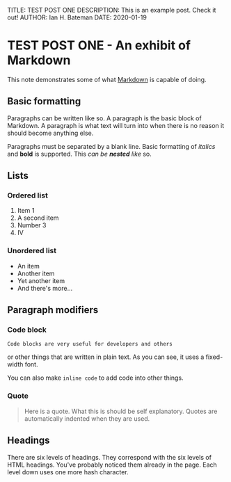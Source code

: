 TITLE: TEST POST ONE
DESCRIPTION: This is an example post. Check it out!
AUTHOR: Ian H. Bateman
DATE: 2020-01-19

# TEST POST ONE - An exhibit of Markdown

This note demonstrates some of what [Markdown](https://www.google.com) is capable of doing.

## Basic formatting

Paragraphs can be written like so. A paragraph is the basic block of Markdown. A
paragraph is what text will turn into when there is no reason it should become
anything else.

Paragraphs must be separated by a blank line. Basic formatting of _italics_ and
**bold** is supported. This _can be **nested** like_ so.

## Lists

### Ordered list

1. Item 1
2. A second item
3. Number 3
4. Ⅳ

### Unordered list

-   An item
-   Another item
-   Yet another item
-   And there's more...

## Paragraph modifiers

### Code block

```
Code blocks are very useful for developers and others
```

or other things that are written in plain text. As you can see, it uses a
fixed-width font.

You can also make `inline code` to add code into other things.

### Quote

> Here is a quote. What this is should be self explanatory. Quotes are
> automatically indented when they are used.

## Headings

There are six levels of headings. They correspond with the six levels of HTML
headings. You've probably noticed them already in the page. Each level down uses
one more hash character.
